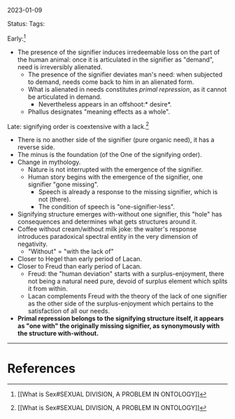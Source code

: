 2023-01-09

Status: 
Tags: 

Early:[^1]
- The presence of the signifier induces irredeemable loss on the part of the human animal: once it is articulated in the signifier as "demand", need is irreversibly alienated.
    * The presence of the signifier deviates man's need: when subjected to demand, needs come back to him in an alienated form.
    * What is alienated in needs constitutes *primal repression*, as it cannot be articulated in demand.
        * Nevertheless appears in an offshoot:* desire*.
    * Phallus designates "meaning effects as a whole".

Late: signifying order is coextensive with a lack.[^1]
* There is no another side of the signifier (pure organic need), it has a reverse side.
* The minus is the foundation (of the One of the signifying order).
* Change in mythology.
    * Nature is not interrupted with the emergence of the signifier.
    * Human story begins with the emergence of the signifier, one signifier "gone missing".
        * Speech is already a response to the missing signifier, which is not (there).
        * The condition of speech is  "one-signifier-less".
* Signifying structure emerges with-without one signifier, this "hole" has consequences and determines what gets structures around it.
* Coffee without cream/without milk joke: the waiter's response introduces paradoxical spectral entity in the very dimension of negativity.
    * "Without" = "with the lack of"
* Closer to Hegel  than early period of Lacan.
* Closer to Freud than early period of Lacan.
    * Freud: the "human deviation" starts with a surplus-enjoyment, there not being a natural need pure, devoid of surplus element which splits it from within.
    * Lacan complements Freud with the theory of the lack of one signifier as the other side of the surplus-enjoyment which pertains to the satisfaction of all our needs.
* **Primal repression belongs to the signifying structure itself, it appears as "one with" the originally missing signifier, as synonymously with the structure with-without.**


---
# References

[^1]: [[What is Sex#SEXUAL DIVISION, A PROBLEM IN ONTOLOGY]]